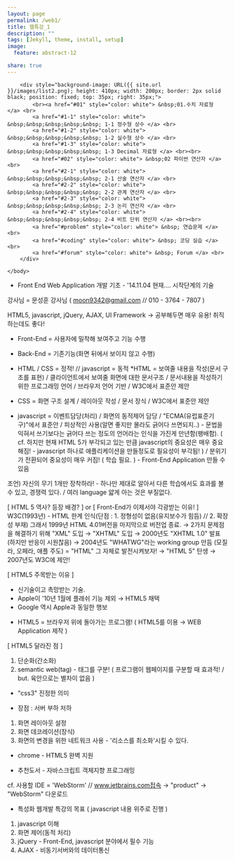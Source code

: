 ```yaml
---
layout: page
permalink: /web1/
title: 웹특강_1
description: ""
tags: [Jekyll, theme, install, setup]
image:
  feature: abstract-12

share: true
---
```


<html>
	<body>
	
	

		<div style="background-image: URL({{ site.url }}/images/list2.png); height: 410px; width: 200px; border: 2px solid black; position: fixed; top: 35px; right: 35px;">
  			<br><a href="#01" style="color: white"> &nbsp;01.수치 자료형 </a> <br>
  			<a href="#1-1" style="color: white"> &nbsp;&nbsp;&nbsp;&nbsp;&nbsp; 1-1 정수형 상수 </a> <br>
  			<a href="#1-2" style="color: white"> &nbsp;&nbsp;&nbsp;&nbsp;&nbsp; 1-2 실수형 상수 </a> <br>
  			<a href="#1-3" style="color: white"> &nbsp;&nbsp;&nbsp;&nbsp;&nbsp; 1-3 Decimal 자료형 </a> <br><br>
  			<a href="#02" style="color: white"> &nbsp;02 파이썬 연산자 </a> <br>
  			<a href="#2-1" style="color: white"> &nbsp;&nbsp;&nbsp;&nbsp;&nbsp; 2-1 산술 연산자 </a> <br>
  			<a href="#2-2" style="color: white"> &nbsp;&nbsp;&nbsp;&nbsp;&nbsp; 2-2 관계 연산자 </a> <br>
  			<a href="#2-3" style="color: white"> &nbsp;&nbsp;&nbsp;&nbsp;&nbsp; 2-3 논리 연산자 </a> <br>
  			<a href="#2-4" style="color: white"> &nbsp;&nbsp;&nbsp;&nbsp;&nbsp; 2-4 비트 단위 연산자 </a> <br><br>
  			<a href="#problem" style="color: white"> &nbsp; 연습문제 </a> <br>
  			<a href="#coding" style="color: white"> &nbsp; 코딩 실습 </a> <br>
  			<a href="#forum" style="color: white"> &nbsp; Forum </a> <br>
		</div>
		
	</body>
</html>

<div id="1-1"></div>

- Front End Web Application 개발 기초 - '14.11.04 현재.... 시작단계의 기술

강사님 = 문성훈 강사님 ( moon9342@gmail.com // 010 - 3764 - 7807 )

HTML5, javascript, jQuery, AJAX, UI Framework -> 공부해두면 매우 유용! 취직하는데도 좋다!

* Front-End = 사용자에 밀착해 보여주고 기능 수행
* Back-End = 기존기능(화면 뒤에서 보이지 않고 수행)

* HTML / CSS = 정적!				//	javascript = 동적
*HTML = 보여줄 내용을 작성(문서 구조를 표현) / 클라이언트에서 보여줄 화면에 대한 문서구조 / 문서내용을 작성하기 위한 프로그래밍 언어 / 브라우저 언어 기반 / W3C에서 표준안 제안
* CSS = 화면 구조 설계 / 레이아웃 작성 / 문서 장식 / W3C에서 표준안 제안
* javascript = 이벤트담당(처리) / 화면의 동적제어 담당 / "ECMA(유럽표준기구)"에서 표준안 / 피상적인 사용(알면 좋지만 몰라도 긁어다 쓰면되지..) - 문법을 익혀서 쓰기보다는 긁어다 쓰는 정도의 언어라는 인식을 가진게 만년함(팽배함). ( cf. 하지만 현재 HTML 5가 부각되고 있는 만큼 javascript의 중요성은 매우 중요해짐! - javascript 하나로 애플리케이션을 만들정도로 필요성이 부각됨! ) / 분위기가 전환되어 중요성이 매우 커짐! ( 학습 필요. ) - Front-End Application 만들 수 있음

조언) 자신의 무기 1개만 장착하라! - 하나만 제대로 알아서 다른 학습에서도 효과를 볼 수 있고, 경쟁력 있다. / 여러 language 얇게 아는 것은 부질없다. 

[ HTML 5 역사? 등장 배경? ] or [ Front-End가 이제서야 각광받는 이유! ]
W3C(1993년) - HTML 한계 인식(단점 : 1. 정형성이 없음(유지보수가 힘듬) // 2. 확장성 부재) 그래서 1999년 HTML 4.01버전을 마지막으로 버전업 종료. → 2가지 문제점을 해결하기 위해 "XML" 도입 → "XHTML" 도입 → 2000년도 "XHTML 1.0" 발표 (하지만 반응이 시원찮음) → 2004년도 "WHATWG"라는 working group 만듬 (모질라, 오페라, 애플 주도) = "HTML" 그 자체로 발전시켜보자! → "HTML 5" 탄생 → 2007년도 W3C에 제안!

[ HTML5 주목받는 이유 ]
- 신기술이고 촉망받는 기술.
- Apple이 '10년 1월에 플래쉬 기능 제외 → HTML5 채택
- Google 역시 Apple과 동일한 행보

* HTML5 = 브라우저 위에 돌아가는 프로그램! ( HTML5를 이용 → WEB Application 제작 )

[ HTML5 달라진 점 ]
1. 단순화(간소화)
2. semantic web(tag) - 태그를 구분! ( 프로그램이 웹페이지를 구분할 때 효과적! / but. 육안으로는 별차이 없음 )

* "css3" 진정한 의미
- 장점 : 서버 부하 저하
1. 화면 레이아웃 설정
2. 화면 데코레이션(장식)
3. 화면의 변경을 위한 네트워크 사용 - '리소스를 최소화'시킬 수 있다.

* chrome - HTML5 완벽 지원

* 추천도서 - 자바스크립트 객체지향 프로그래밍

cf. 사용할 IDE = 'WebStorm' // www.jetbrains.com접속 → "product" → "WebStorm" 다운로드

* 특성화 웹개발 특강의 목표 ( javascript 내용 위주로 진행 )
1. javascript 이해
2. 화면 제어(동적 처리)
3. jQuery - Front-End, javascript 분야에서 필수 기능
4. AJAX - 비동기서버와의 데이터통신

